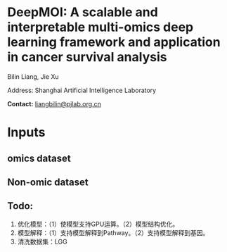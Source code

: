 # DeepMOI: A scalable and interpretable multi-omics deep learning framework and application in cancer survival analysis

Bilin Liang, Jie Xu

Address: Shanghai Artificial Intelligence Laboratory

**Contact:** liangbilin@pjlab.org.cn

# Inputs

## omics dataset





## Non-omic dataset


## Todo: 

1. 优化模型：（1）使模型支持GPU运算。（2）模型结构优化。
2. 模型解释：（1）支持模型解释到Pathway。（2）支持模型解释到基因。
3. 清洗数据集：LGG